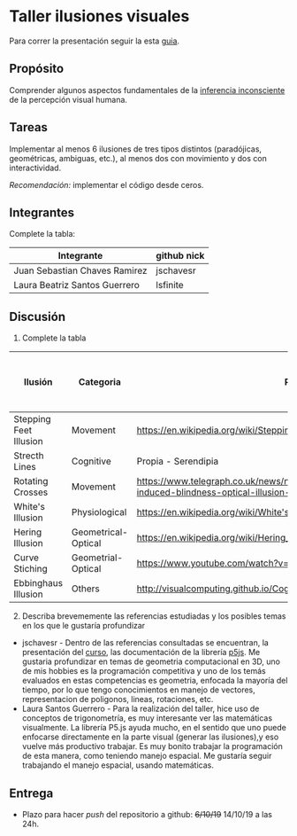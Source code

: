# Taller ilusiones visuales
Para correr la presentación seguir la esta [guia](https://github.com/VisualComputing/Cognitive).

## Propósito

Comprender algunos aspectos fundamentales de la [inferencia inconsciente](https://github.com/VisualComputing/Cognitive) de la percepción visual humana.

## Tareas

Implementar al menos 6 ilusiones de tres tipos distintos (paradójicas, geométricas, ambiguas, etc.), al menos dos con movimiento y dos con interactividad.

*Recomendación:* implementar el código desde ceros.

## Integrantes

Complete la tabla:

| Integrante | github nick |
|------------|-------------|
| Juan Sebastian Chaves Ramirez        |     jschavesr       |
| Laura Beatriz Santos Guerrero        |     lsfinite       |

## Discusión

1. Complete la tabla

 | Ilusión | Categoria | Referencia | Tipo de interactividad (si aplica) | URL código base (si aplica) |
 |---------|-----------|------------|------------------------------------|-----------------------------|
 |Stepping Feet Illusion     | Movement         |    https://en.wikipedia.org/wiki/Stepping_Feet_Illusion        |      Clic                     |          N/A                     |
 |Strecth Lines         |  Cognitive         |      Propia  - Serendipia    |                    Clic               |               N/A                |
 |Rotating Crosses         |  Movement    |      https://www.telegraph.co.uk/news/newstopics/howaboutthat/12066017/Motion-induced-blindness-optical-illusion-Do-you-see-the-dots.html      |          N/A                              |    N/A                         |
 |White's Illusion    |Physiological           |https://en.wikipedia.org/wiki/White's_illusion            |     Click                               |                             |
 |Hering Illusion         | Geometrical-Optical          | https://en.wikipedia.org/wiki/Hering_illusion           | None                                   |  N/A                           |
 |Curve Stiching         |  Geometrial-Optical         |https://www.youtube.com/watch?v=xY2U28etO0A            | Click                                   | N/A                            |
|Ebbinghaus Illusion | Others                         |http://visualcomputing.github.io/Cognitive/#/5/28 | Click | N/A|


2. Describa brevememente las referencias estudiadas y los posibles temas en los que le gustaría profundizar

* jschavesr - Dentro de las referencias consultadas se encuentran, la presentación del [curso](https://github.com/VisualComputing/Cognitive), las documentación de la librería [p5js](https://p5js.org/es/reference/). Me gustaria profundizar en temas de geometria computacional en 3D, uno de mis hobbies es la programación competitiva y uno de los temás evaluados en estas competencias es geometria, enfocada la mayoría del tiempo, por lo que tengo conocimientos en manejo de vectores, representacion de poligonos, lineas, rotaciones, etc. 
* Laura Santos Guerrero - Para la realización del taller, hice uso de conceptos de trigonometría, es muy interesante ver las matemáticas visualmente. La librería P5.js ayuda mucho, en el sentido que uno puede enfocarse directamente en la parte visual (generar las ilusiones),y eso vuelve más productivo trabajar. Es muy bonito trabajar la programación de esta manera, como teniendo manejo espacial. Me gustaría seguir trabajando el manejo espacial, usando matemáticas. 

## Entrega

* Plazo para hacer _push_ del repositorio a github: ~~6/10/19~~ 14/10/19 a las 24h.
